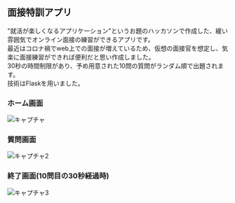 ## 面接特訓アプリ
"就活が楽しくなるアプリケーション"というお題のハッカソンで作成した、緩い雰囲気でオンライン面接の練習ができるアプリです。  
最近はコロナ禍でweb上での面接が増えているため、仮想の面接官を想定し、気楽に面接練習ができれば便利だと思い作成しました。  
30秒の時間制限があり、予め用意された10問の質問がランダム順で出題されます。  
技術はFlaskを用いました。

### ホーム画面
![キャプチャ](https://user-images.githubusercontent.com/70546620/131500698-8f1745fb-169c-4923-a440-399b2479367e.JPG)

### 質問画面
![キャプチャ2](https://user-images.githubusercontent.com/70546620/131500721-2cbc7ed1-51bc-4231-b846-cbf650873b55.JPG)

### 終了画面(10問目の30秒経過時)
![キャプチャ3](https://user-images.githubusercontent.com/70546620/131500881-1640010d-14f7-4a9c-9450-48e567e29110.JPG)



